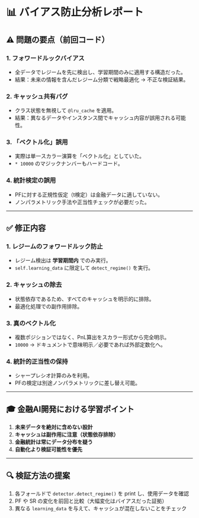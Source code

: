 # 📊 バイアス防止分析レポート

## ⚠️ 問題の要点（前回コード）

### 1. フォワードルックバイアス
- 全データでレジームを先に検出し、学習期間のみに適用する構造だった。
- 結果：未来の情報を含んだレジーム分類で戦略最適化 → 不正な検証結果。

### 2. キャッシュ共有バグ
- クラス状態を無視して `@lru_cache` を適用。
- 結果：異なるデータやインスタンス間でキャッシュ内容が誤用される可能性。

### 3. 「ベクトル化」誤用
- 実際は単一スカラー演算を「ベクトル化」としていた。
- `* 10000` のマジックナンバーもハードコード。

### 4. 統計検定の誤用
- PFに対する正規性仮定（t検定）は金融データに適していない。
- ノンパラメトリック手法や正当性チェックが必要だった。

---

## ✅ 修正内容

### 1. レジームのフォワードルック防止
- レジーム検出は **学習期間内** でのみ実行。
- `self.learning_data` に限定して `detect_regime()` を実行。

### 2. キャッシュの除去
- 状態依存であるため、すべてのキャッシュを明示的に排除。
- 最適化処理での副作用排除。

### 3. 真のベクトル化
- 複数ポジションではなく、PnL算出をスカラー形式から完全明示。
- `10000` → ドキュメントで意味明示／必要であれば外部定数化へ。

### 4. 統計的正当性の保持
- シャープレシオ計算のみを利用。
- PFの検定は別途ノンパラメトリックに差し替え可能。

---

## 🎓 金融AI開発における学習ポイント

1. **未来データを絶対に含めない設計**
2. **キャッシュは副作用に注意（状態依存排除）**
3. **金融統計は常にデータ分布を疑う**
4. **自動化より検証可能性を優先**

---

## 🔍 検証方法の提案

1. 各フォールドで `detector.detect_regime()` を print し、使用データを確認
2. PF や SR の変化を前回と比較（大幅変化はバイアスだった証拠）
3. 異なる `learning_data` を与えて、キャッシュが混在しないことをチェック
